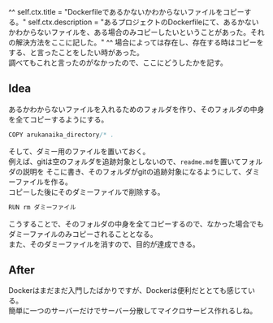 ^^
self.ctx.title = "Dockerfileであるかないかわからないファイルをコピーする。"
self.ctx.description = "あるプロジェクトのDockerfileにて、あるかないかわからないファイルを、ある場合のみコピーしたいということがあった。それの解決方法をここに記した。"
^^
場合によっては存在し、存在する時はコピーをする、と言ったことをしたい時があった。  
調べてもこれと言ったのがなかったので、ここにどうしたかを記す。

## Idea
あるかわからないファイルを入れるためのフォルダを作り、そのフォルダの中身を全てコピーするようにする。  

```js
COPY arukanaika_directory/* .
```
そして、ダミー用のファイルを置いておく。  
例えば、gitは空のフォルダを追跡対象としないので、`readme.md`を置いてフォルダの説明を そこに書き、そのフォルダがgitの追跡対象になるようにして、ダミーファイルを作る。  
コピーした後にそのダミーファイルで削除する。

```js
RUN rm ダミーファイル
```
こうすることで、そのフォルダの中身を全てコピーするので、なかった場合でもダミーファイルのみコピーされることとなる。  
また、そのダミーファイルを消すので、目的が達成できる。

## After
Dockerはまだまだ入門したばかりですが、Dockerは便利だととても感じている。  
簡単に一つのサーバーだけでサーバー分散してマイクロサービス作れるしね。